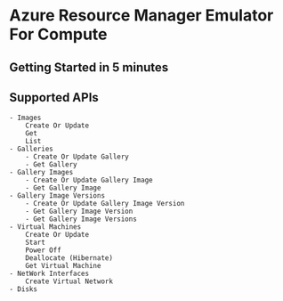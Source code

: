 # Azure Resource Manager Emulator For Compute

## Getting Started in 5 minutes

## Supported APIs
	- Images
		Create Or Update
		Get
		List
	- Galleries
		- Create Or Update Gallery
		- Get Gallery
	- Gallery Images
		- Create Or Update Gallery Image
		- Get Gallery Image
	- Gallery Image Versions
		- Create Or Update Gallery Image Version
		- Get Gallery Image Version
		- Get Gallery Image Versions
	- Virtual Machines
		Create Or Update
		Start
		Power Off
		Deallocate (Hibernate)
		Get Virtual Machine
	- NetWork Interfaces
		Create Virtual Network
	- Disks